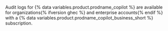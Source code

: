 Audit logs for {% data variables.product.prodname_copilot %} are available for organizations{% ifversion ghec %} and enterprise accounts{% endif %} with a {% data variables.product.prodname_copilot_business_short %} subscription.
